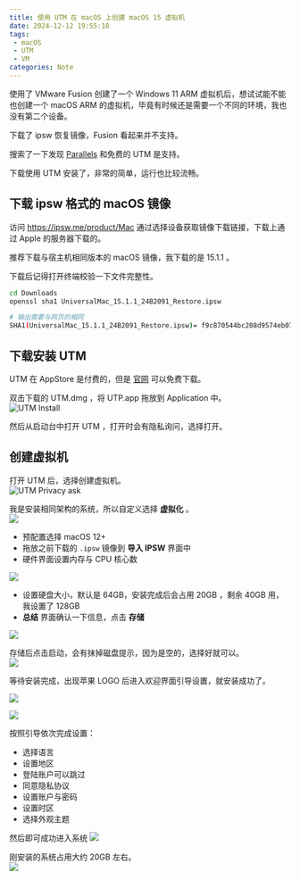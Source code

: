 ```yaml
---
title: 使用 UTM 在 macOS 上创建 macOS 15 虚拟机
date: 2024-12-12 19:55:18
tags:
 - macOS
 - UTM
 - VM
categories: Note
---
```


使用了 VMware Fusion 创建了一个 Windows 11 ARM 虚拟机后，想试试能不能也创建一个 macOS ARM 的虚拟机，毕竟有时候还是需要一个不同的环境，我也没有第二个设备。  

下载了 ipsw 恢复镜像，Fusion 看起来并不支持。 

搜索了一下发现 [Parallels](https://kb.parallels.com/cn/125561) 和免费的 UTM 是支持。

下载使用 UTM 安装了，非常的简单，运行也比较流畅。  

<!--more-->

## 下载 ipsw 格式的 macOS 镜像

访问 https://ipsw.me/product/Mac 通过选择设备获取镜像下载链接，下载上通过 Apple 的服务器下载的。  

推荐下载与宿主机相同版本的 macOS 镜像，我下载的是 15.1.1 。

下载后记得打开终端校验一下文件完整性。

```sh
cd Downloads
openssl sha1 UniversalMac_15.1.1_24B2091_Restore.ipsw 

# 输出需要与网页的相同
SHA1(UniversalMac_15.1.1_24B2091_Restore.ipsw)= f9c870544bc208d9574eb07d8226cd80a77e13e2
```

## 下载安装 UTM

UTM 在 AppStore 是付费的，但是 [官网](https://mac.getutm.app/) 可以免费下载。 

双击下载的 UTM.dmg ，将 UTP.app 拖放到 Application 中。  
![UTM Install](https://m.nep.me/blog/post/utm-install.png)

然后从启动台中打开 UTM ，打开时会有隐私询问，选择打开。

## 创建虚拟机
打开 UTM 后，选择创建虚拟机。   
![UTM Privacy ask](https://m.nep.me/blog/post/utm-app-home.png)

我是安装相同架构的系统，所以自定义选择 **虚拟化** 。  
![](https://m.nep.me/blog/post/utm-create-cpu-type.png)

 - 预配置选择 macOS 12+ 
 - 拖放之前下载的 `.ipsw` 镜像到 **导入 IPSW** 界面中
 - 硬件界面设置内存与 CPU 核心数
 
![](https://m.nep.me/blog/post/utm-create-set-ram-and-cpu.png)
 
 - 设置硬盘大小，默认是 64GB，安装完成后会占用 20GB ，剩余 40GB 用，我设置了 128GB
 - **总结** 界面确认一下信息，点击 **存储**

![](https://m.nep.me/blog/post/utm-create-overview.png)

存储后点击启动，会有抹掉磁盘提示，因为是空的，选择好就可以。  
![](https://m.nep.me/blog/post/utm-create-confirm.png)

等待安装完成，出现苹果 LOGO 后进入欢迎界面引导设置，就安装成功了。

![](https://m.nep.me/blog/post/utm-create-apple-logo.png)

![](https://m.nep.me/blog/post/utm-create-welcome.png)

按照引导依次完成设置： 
 - 选择语言
 - 设置地区
 - 登陆账户可以跳过
 - 同意隐私协议
 - 设置账户与密码
 - 设置时区
 - 选择外观主题

然后即可成功进入系统
![](https://m.nep.me/blog/post/utm-create-done.png)

刚安装的系统占用大约 20GB 左右。   
![](https://m.nep.me/blog/post/utm-create-disk-usage.png)

